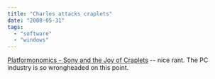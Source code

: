 ```yaml
---
title: "Charles attacks craplets"
date: "2008-05-31"
tags: 
  - "software"
  - "windows"
---
```


[Platformonomics - Sony and the Joy of Craplets](http://www.platformonomics.com/CommentView,guid,c8ac0775-0be2-4d47-910c-bbdfec63d80d.aspx#commentstart) -- nice rant. The PC industry is so wrongheaded on this point.
